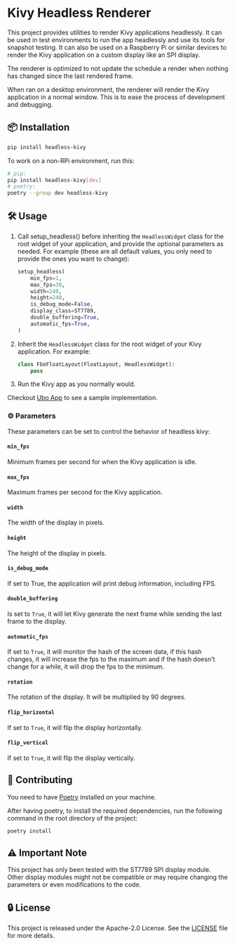# Kivy Headless Renderer

This project provides utilities to render Kivy applications headlessly. It can be used
in test environments to run the app headlessly and use its tools for snapshot testing.
It can also be used on a Raspberry Pi or similar devices to render the Kivy application
on a custom display like an SPI display.

The renderer is optimized to not update the schedule a render when nothing has changed
since the last rendered frame.

When ran on a desktop environment, the renderer will render the Kivy application
in a normal window. This is to ease the process of development and debugging.

## 📦 Installation

```sh
pip install headless-kivy
```

To work on a non-RPi environment, run this:

```sh
# pip:
pip install headless-kivy[dev]
# poetry:
poetry --group dev headless-kivy
```

## 🛠 Usage

1. Call setup_headless() before inheriting the `HeadlessWidget` class for the root
   widget of your application, and provide the optional parameters as needed. For
   example (these are all default values, you only need to provide the ones you want
   to change):

   ```python
   setup_headless(
       min_fps=1,
       max_fps=30,
       width=240,
       height=240,
       is_debug_mode=False,
       display_class=ST7789,
       double_buffering=True,
       automatic_fps=True,
   )
   ```

1. Inherit the `HeadlessWidget` class for the root widget of your Kivy application.
   For example:

   ```python
   class FboFloatLayout(FloatLayout, HeadlessWidget):
       pass
   ```

1. Run the Kivy app as you normally would.

Checkout [Ubo App](https://github.com/ubopod/ubo-app) to see a sample implementation.

### ⚙️ Parameters

These parameters can be set to control the behavior of headless kivy:

#### `min_fps`

Minimum frames per second for when the Kivy application is idle.

#### `max_fps`

Maximum frames per second for the Kivy application.

#### `width`

The width of the display in pixels.

#### `height`

The height of the display in pixels.

#### `is_debug_mode`

If set to True, the application will print debug information, including FPS.

#### `double_buffering`

Is set to `True`, it will let Kivy generate the next frame while sending the last
frame to the display.

#### `automatic_fps`

If set to `True`, it will monitor the hash of the screen data, if this hash changes,
it will increase the fps to the maximum and if the hash doesn't change for a while,
it will drop the fps to the minimum.

#### `rotation`

The rotation of the display. It will be multiplied by 90 degrees.

#### `flip_horizontal`

If set to `True`, it will flip the display horizontally.

#### `flip_vertical`

If set to `True`, it will flip the display vertically.

## 🤝 Contributing

You need to have [Poetry](https://python-poetry.org/) installed on your machine.

After having poetry, to install the required dependencies, run the following command
in the root directory of the project:

```sh
poetry install
```

## ⚠️ Important Note

This project has only been tested with the ST7789 SPI display module. Other display
modules might not be compatible or may require changing the parameters or even modifications
to the code.

## 🔒 License

This project is released under the Apache-2.0 License. See the [LICENSE](./LICENSE)
file for more details.
